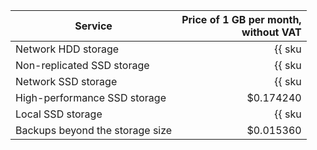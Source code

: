 | Service | Price of 1 GB per month,<br>without VAT |
|--------------------------------|-------------------------------------------------------------------------------:|
| Network HDD storage | {{ sku|USD|mdb.cluster.network-hdd.elasticsearch|month|string }} |
| Non-replicated SSD storage | {{ sku|USD|mdb.cluster.network-ssd-nonreplicated.elasticsearch|month|string }} |
| Network SSD storage | {{ sku|USD|mdb.cluster.network-nvme.elasticsearch|month|string }} |
| High-performance SSD storage | $0.174240 |
| Local SSD storage | {{ sku|USD|mdb.cluster.local-nvme.elasticsearch|month|string }} |
| Backups beyond the storage size | $0.015360 |